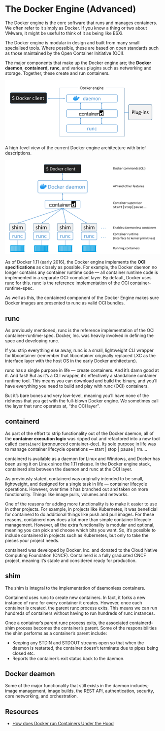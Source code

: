 # The Docker Engine (Advanced)

The Docker engine is the core software that runs and manages containers. We often refer to it simply as Docker. If you know a thing or two about VMware, it might be useful to think of it as being like ESXi.

The Docker engine is modular in design and built from many small specialised tools. Where possible, these are based on open standards such as those maintained by the Open Container Initiative (OCI).

The major components that make up the Docker engine are; the **Docker daemon**, **containerd, runc**, and various plugins such as networking and storage. Together, these create and run containers.

![Docker Architecture3](./images/img04.png)
<!-- Vir: Docker Deep Dive, Nigel Poulton -->

A high-level view of the current Docker engine architecture with brief descriptions.

![Docker Architecture4](./images/img05.png)
<!-- Vir: Docker Deep Dive, Nigel Poulton -->

As of Docker 1.11 (early 2016), the Docker engine implements the **OCI specifications** as closely as possible. For example, the Docker daemon no longer contains any container runtime code — all container runtime code is implemented in a separate OCI-compliant layer. By default, Docker uses runc for this. runc is the reference implementation of the OCI container-runtime-spec.

As well as this, the containerd component of the Docker Engine makes sure Docker images are presented to runc as valid OCI bundles.

## runc

As previously mentioned, runc is the reference implementation of the OCI container-runtime-spec. Docker, Inc. was heavily involved in defining the spec and developing runc. 

If you strip everything else away, runc is a small, lightweight CLI wrapper for libcontainer (remember that libcontainer originally replaced LXC as the interface layer with the host OS in the early Docker architecture).

runc has a single purpose in life — create containers. And it’s damn good at it. And fast! But as it’s a CLI wrapper, it’s effectively a standalone container runtime tool. This means you can download and build the binary, and you’ll have everything you need to build and play with runc (OCI) containers. 

But it’s bare bones and very low-level, meaning you’ll have none of the richness that you get with the full-blown Docker engine. We sometimes call the layer that runc operates at, “the OCI layer”.

## containerd

As part of the effort to strip functionality out of the Docker daemon, all of the **container execution logic** was ripped out and refactored into a new tool called `containerd` (pronounced container-dee). Its sole purpose in life was to manage container lifecycle operations — start | stop | pause | rm....

containerd is available as a daemon for Linux and Windows, and Docker has been using it on Linux since the 1.11 release. In the Docker engine stack, containerd sits between the daemon and runc at the OCI layer.

As previously stated, containerd was originally intended to be small, lightweight, and designed for a single task in life — container lifecycle operations. However, over time it has branched out and taken on more functionality. Things like image pulls, volumes and networks.

One of the reasons for adding more functionality is to make it easier to use in other projects. For example, in projects like Kubernetes, it was beneficial for containerd to do additional things like push and pull images. For these reasons, containerd now does a lot more than simple container lifecycle management. However, all the extra functionality is modular and optional, meaning you can pick and choose which bits you want. So, it’s possible to include containerd in projects such as Kubernetes, but only to take the pieces your project needs.

containerd was developed by Docker, Inc. and donated to the Cloud Native Computing Foundation (CNCF). Containerd is a fully graduated CNCF project, meaning it’s stable and considered ready for production.

## shim
The shim is integral to the implementation of daemonless containers.

Containerd uses runc to create new containers. In fact, it forks a new instance of runc for every container it creates. However, once each container is created, the parent runc process exits. This means we can run hundreds of containers without having to run hundreds of runc instances.

Once a container’s parent runc process exits, the associated containerd-shim process becomes the container’s parent. Some of the responsibilities the shim performs as a container’s parent include:
- Keeping any STDIN and STDOUT streams open so that when the daemon is restarted, the container doesn’t terminate due to pipes being closed etc.
- Reports the container’s exit status back to the daemon.

## Docker deamon

Some of the major functionality that still exists in the daemon includes; image management, image builds, the REST API, authentication, security, core networking, and orchestration.

## Resources
- [How does Docker run Containers Under the Hood](https://tbhaxor.com/how-do-docker-run-containers-under-the-hood/)
